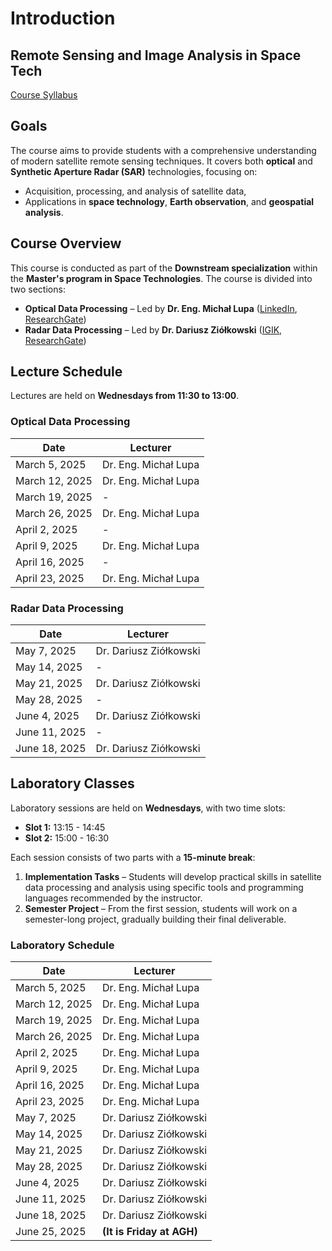 # Introduction

## Remote Sensing and Image Analysis in Space Tech

[Course Syllabus](https://sylabusy.agh.edu.pl/en/document/7b443748-d38e-4c45-a0bf-6d57beb41d2b.pdf)

## Goals
The course aims to provide students with a comprehensive understanding of modern satellite remote sensing techniques. It covers both **optical** and **Synthetic Aperture Radar (SAR)** technologies, focusing on:
- Acquisition, processing, and analysis of satellite data,
- Applications in **space technology**, **Earth observation**, and **geospatial analysis**.

## Course Overview
This course is conducted as part of the **Downstream specialization** within the **Master's program in Space Technologies**. The course is divided into two sections:
- **Optical Data Processing** – Led by **Dr. Eng. Michał Lupa** ([LinkedIn](https://www.linkedin.com/notifications/?filter=all), [ResearchGate](https://www.researchgate.net))
- **Radar Data Processing** – Led by **Dr. Dariusz Ziółkowski** ([IGIK](http://www.igik.edu.pl/pl/a/Dariusz-Ziolkowski), [ResearchGate](https://www.researchgate.net/profile/Dariusz-Ziolkowski))

## Lecture Schedule
Lectures are held on **Wednesdays from 11:30 to 13:00**.

### **Optical Data Processing**
| Date         | Lecturer               |
|-------------|----------------------|
| March 5, 2025  | Dr. Eng. Michał Lupa |
| March 12, 2025 | Dr. Eng. Michał Lupa |
| March 19, 2025 | - |
| March 26, 2025 | Dr. Eng. Michał Lupa |
| April 2, 2025  | - |
| April 9, 2025  | Dr. Eng. Michał Lupa |
| April 16, 2025 | - |
| April 23, 2025 | Dr. Eng. Michał Lupa |

### **Radar Data Processing**
| Date         | Lecturer               |
|-------------|----------------------|
| May 7, 2025  | Dr. Dariusz Ziółkowski |
| May 14, 2025 | - |
| May 21, 2025 | Dr. Dariusz Ziółkowski |
| May 28, 2025 | - |
| June 4, 2025  | Dr. Dariusz Ziółkowski |
| June 11, 2025 | - |
| June 18, 2025 | Dr. Dariusz Ziółkowski |

## Laboratory Classes
Laboratory sessions are held on **Wednesdays**, with two time slots:
- **Slot 1:** 13:15 - 14:45
- **Slot 2:** 15:00 - 16:30

Each session consists of two parts with a **15-minute break**:
1. **Implementation Tasks** – Students will develop practical skills in satellite data processing and analysis using specific tools and programming languages recommended by the instructor.
2. **Semester Project** – From the first session, students will work on a semester-long project, gradually building their final deliverable.

### **Laboratory Schedule**
| Date         | Lecturer               |
|-------------|----------------------|
| March 5, 2025  | Dr. Eng. Michał Lupa |
| March 12, 2025 | Dr. Eng. Michał Lupa |
| March 19, 2025 | Dr. Eng. Michał Lupa |
| March 26, 2025 | Dr. Eng. Michał Lupa |
| April 2, 2025  | Dr. Eng. Michał Lupa |
| April 9, 2025  | Dr. Eng. Michał Lupa |
| April 16, 2025 | Dr. Eng. Michał Lupa |
| April 23, 2025 | Dr. Eng. Michał Lupa |
| May 7, 2025  | Dr. Dariusz Ziółkowski |
| May 14, 2025 | Dr. Dariusz Ziółkowski |
| May 21, 2025 | Dr. Dariusz Ziółkowski |
| May 28, 2025 | Dr. Dariusz Ziółkowski |
| June 4, 2025  | Dr. Dariusz Ziółkowski |
| June 11, 2025 | Dr. Dariusz Ziółkowski |
| June 18, 2025 | Dr. Dariusz Ziółkowski |
| June 25, 2025 | **(It is Friday at AGH)** |
